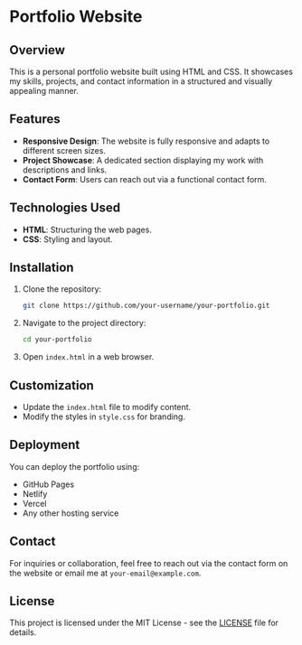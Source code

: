 # Portfolio Website

## Overview
This is a personal portfolio website built using HTML and CSS. It showcases my skills, projects, and contact information in a structured and visually appealing manner.

## Features
- **Responsive Design**: The website is fully responsive and adapts to different screen sizes.
- **Project Showcase**: A dedicated section displaying my work with descriptions and links.
- **Contact Form**: Users can reach out via a functional contact form.

## Technologies Used
- **HTML**: Structuring the web pages.
- **CSS**: Styling and layout.

## Installation
1. Clone the repository:
   ```sh
   git clone https://github.com/your-username/your-portfolio.git
   ```
2. Navigate to the project directory:
   ```sh
   cd your-portfolio
   ```
3. Open `index.html` in a web browser.

## Customization
- Update the `index.html` file to modify content.
- Modify the styles in `style.css` for branding.

## Deployment
You can deploy the portfolio using:
- GitHub Pages
- Netlify
- Vercel
- Any other hosting service

## Contact
For inquiries or collaboration, feel free to reach out via the contact form on the website or email me at `your-email@example.com`.

## License
This project is licensed under the MIT License - see the [LICENSE](LICENSE) file for details.

